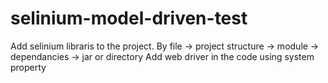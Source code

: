 ﻿# selinium-model-driven-test
Add selinium libraris to the project. By file -> project structure -> module -> dependancies -> jar or directory
Add web driver in the code using system property
